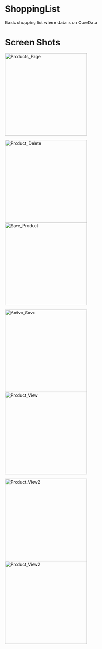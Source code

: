 # ShoppingList
Basic shopping list where data is on CoreData

# Screen Shots #
<div>
  <img width= "270" alt="Products_Page" src="https://github.com/drgndenis/ShoppingList/assets/101059619/5abbeb11-737b-4539-8f1a-7732dcbef28d">
  <p>   </p>
  <img width= "270" alt="Product_Delete" src="https://github.com/drgndenis/ShoppingList/assets/101059619/92b5b3e6-5f3d-4db8-b1e6-61da4fa86704">
  <img width= "270" alt="Save_Product" src="https://github.com/drgndenis/ShoppingList/assets/101059619/f20692ee-e0cd-4e35-941f-1039f07ffa4e">
  <p>   </p>
  <img width= "270" alt="Active_Save" src="https://github.com/drgndenis/ShoppingList/assets/101059619/3aaceaa1-9e6e-456f-b760-1aba1dc11ef0">
  <img width= "270" alt="Product_View" src="https://github.com/drgndenis/ShoppingList/assets/101059619/cb8c842a-d805-4c71-be66-cb26031c2063">
  <p>   </p>
  <img width= "270" alt="Product_View2" src="https://github.com/drgndenis/ShoppingList/assets/101059619/56a52534-ec83-46ec-86e5-54cfa5dc16f0">
  <img width= "270" alt="Product_View2" src="https://github.com/drgndenis/ShoppingList/assets/101059619/5632cff5-524f-4abd-ab61-498ebda17307">
</div>

